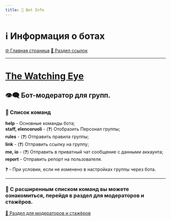 ```yaml
---
title: 🤖 Bot Info
---
```


<link rel="stylesheet" href="css/style.css">

# ℹ️ Информация о ботах

<a href="./index.html" class="button-link">🌐 Главная страница</a>
<a href="./links.html" class="button-link">🔗 Раздел ссылок</a>

- - - - -

# [The Watching Eye](https://t.me/TheWatchingEyeBot)

## 👁️‍🗨️ Бот-модератор для групп.

### 📘 Список команд
**help** - Основные команды бота;
<br>**staff, elencoruoli** - (❓) Отобразить Персонал группы;
<br>**rules** - (❓) Отправить правила группы;
<br>**link** - (❓) Отправить ссылку на группу;
<br>**me, io** - (❓) Отправить в приватный чат сообщение с данными аккаунта;
<br>**report** - Отправить репорт на пользователя.

❓ - При условии, если не изменено в настройках группы через бота.

- - - - -

### 📕 С расширенным списком команд вы можете ознакомиться, перейдя в раздел для модераторов и стажёров.

<a href="./TGmodRules.html" class="button2-link">📝 Раздел для модераторов и стажёров</a>